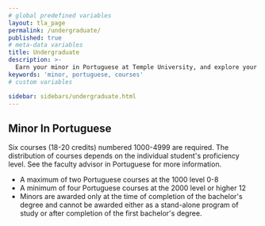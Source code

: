 ```yaml
---
# global predefined variables
layout: tla_page
permalink: /undergraduate/
published: true
# meta-data variables
title: Undergraduate
description: >-
  Earn your minor in Portuguese at Temple University, and explore your course options in the College of Liberal Arts.
keywords: 'minor, portuguese, courses'
# custom variables

sidebar: sidebars/undergraduate.html
---
```

## Minor In Portuguese
Six courses (18-20 credits) numbered 1000-4999 are required. The distribution of courses depends on the individual student's proficiency level.  See the faculty advisor in Portuguese for more information.
- A maximum of two Portuguese courses at the 1000 level	0-8
- A minimum of four Portuguese courses at the 2000 level or higher 	12
- Minors are awarded only at the time of completion of the bachelor's degree and cannot be awarded either as a stand-alone program of study or after completion of the first bachelor's degree.
